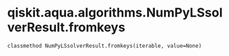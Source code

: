 # qiskit.aqua.algorithms.NumPyLSsolverResult.fromkeys

`classmethod NumPyLSsolverResult.fromkeys(iterable, value=None)`
